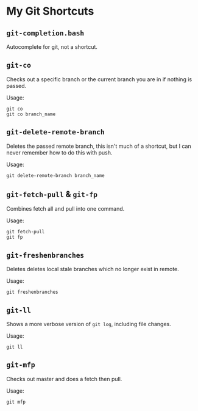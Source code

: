# My Git Shortcuts

## `git-completion.bash`

Autocomplete for git, not a shortcut.

## `git-co`

Checks out a specific branch or the current branch you are in if nothing is passed.

Usage:

    git co
    git co branch_name
    
## `git-delete-remote-branch`

Deletes the passed remote branch, this isn't much of a shortcut, but I can never remember how to do this with push.

Usage:

    git delete-remote-branch branch_name

## `git-fetch-pull` & `git-fp`

Combines fetch all and pull into one command.

Usage:

    git fetch-pull
    git fp

## `git-freshenbranches`

Deletes deletes local stale branches which no longer exist in remote.

Usage:

    git freshenbranches

## `git-ll`

Shows a more verbose version of `git log`, including file changes.

Usage:

    git ll

## `git-mfp`

Checks out master and does a fetch then pull.  

Usage:

    git mfp

